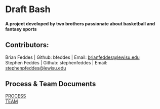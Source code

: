 # Draft Bash
#### A project developed by two brothers passionate about basketball and fantasy sports
## Contributors:
Brian Feddes | Github: bfeddes | Email: brianfeddes@lewisu.edu<br>
Stephen Feddes | Github: stephenfeddes | Email: stephenpfeddes@lewisu.edu

## Process & Team Documents
[PROCESS](PROCESS.md)<br>
[TEAM](TEAM.md)
